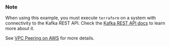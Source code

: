 ### Note

When using this example, you must execute `terraform` on a system with connectivity to the Kafka REST API. Check the [Kafka REST API docs](https://docs.confluent.io/cloud/current/api.html#tag/Topic-(v3)) to learn more about it.

See [VPC Peering on AWS](https://docs.confluent.io/cloud/current/networking/peering/aws-peering.html) for more details.
